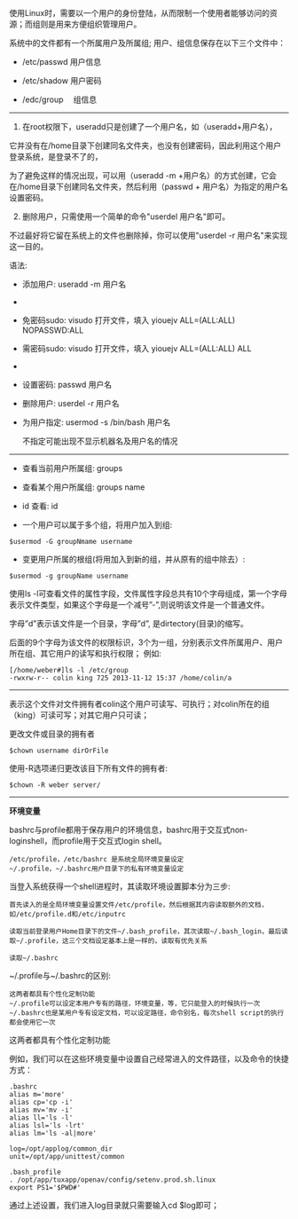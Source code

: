 
使用Linux时，需要以一个用户的身份登陆，从而限制一个使用者能够访问的资源；而组则是用来方便组织管理用户。

系统中的文件都有一个所属用户及所属组; 用户、组信息保存在以下三个文件中：

- /etc/passwd   用户信息

- /etc/shadow  用户密码

- /edc/group 　组信息


---------------------

1. 在root权限下，useradd只是创建了一个用户名，如（useradd+用户名），

它并没有在/home目录下创建同名文件夹，也没有创建密码，因此利用这个用户登录系统，是登录不了的，

为了避免这样的情况出现，可以用（useradd -m +用户名）的方式创建，它会在/home目录下创建同名文件夹，然后利用（passwd + 用户名）为指定的用户名设置密码。

2. 删除用户，只需使用一个简单的命令"userdel 用户名"即可。

不过最好将它留在系统上的文件也删除掉，你可以使用"userdel -r 用户名"来实现这一目的。

语法:

- 添加用户: useradd -m 用户名
- 
- 免密码sudo: visudo 打开文件，填入 yiouejv ALL=(ALL:ALL) NOPASSWD:ALL
- 需密码sudo: visudo 打开文件，填入 yiouejv ALL=(ALL:ALL) ALL
- 
- 设置密码: passwd 用户名
- 删除用户: userdel -r 用户名
- 为用户指定: usermod -s /bin/bash 用户名

    不指定可能出现不显示机器名及用户名的情况



-----------------------

- 查看当前用户所属组: groups
- 查看某个用户所属组: groups name
- id 查看: id

- 一个用户可以属于多个组，将用户加入到组:

```
$usermod -G groupNmame username
```

- 变更用户所属的根组(将用加入到新的组，并从原有的组中除去）:

```
$usermod -g groupName username
```

使用ls -l可查看文件的属性字段，文件属性字段总共有10个字母组成，第一个字母表示文件类型，如果这个字母是一个减号”-”,则说明该文件是一个普通文件。

字母”d”表示该文件是一个目录，字母”d”, 是dirtectory(目录)的缩写。

后面的9个字母为该文件的权限标识，3个为一组，分别表示文件所属用户、用户所在组、其它用户的读写和执行权限； 例如:

```
[/home/weber#]ls -l /etc/group
-rwxrw-r-- colin king 725 2013-11-12 15:37 /home/colin/a
```

---------------------------

表示这个文件对文件拥有者colin这个用户可读写、可执行；对colin所在的组（king）可读可写；对其它用户只可读；

更改文件或目录的拥有者

```
$chown username dirOrFile
```

使用-R选项递归更改该目下所有文件的拥有者:

```
$chown -R weber server/
```

----------------------

**环境变量**

bashrc与profile都用于保存用户的环境信息，bashrc用于交互式non-loginshell，而profile用于交互式login shell。

```
/etc/profile，/etc/bashrc 是系统全局环境变量设定
~/.profile，~/.bashrc用户目录下的私有环境变量设定
```

当登入系统获得一个shell进程时，其读取环境设置脚本分为三步:

```
首先读入的是全局环境变量设置文件/etc/profile，然后根据其内容读取额外的文档，如/etc/profile.d和/etc/inputrc

读取当前登录用户Home目录下的文件~/.bash_profile，其次读取~/.bash_login，最后读取~/.profile，这三个文档设定基本上是一样的，读取有优先关系

读取~/.bashrc
```

~/.profile与~/.bashrc的区别:

```
这两者都具有个性化定制功能
~/.profile可以设定本用户专有的路径，环境变量，等，它只能登入的时候执行一次
~/.bashrc也是某用户专有设定文档，可以设定路径，命令别名，每次shell script的执行都会使用它一次
```

这两者都具有个性化定制功能

例如，我们可以在这些环境变量中设置自己经常进入的文件路径，以及命令的快捷方式：

```
.bashrc
alias m='more'
alias cp='cp -i'
alias mv='mv -i'
alias ll='ls -l'
alias lsl='ls -lrt'
alias lm='ls -al|more'

log=/opt/applog/common_dir
unit=/opt/app/unittest/common

.bash_profile
. /opt/app/tuxapp/openav/config/setenv.prod.sh.linux
export PS1='$PWD#'
```

通过上述设置，我们进入log目录就只需要输入cd $log即可；
